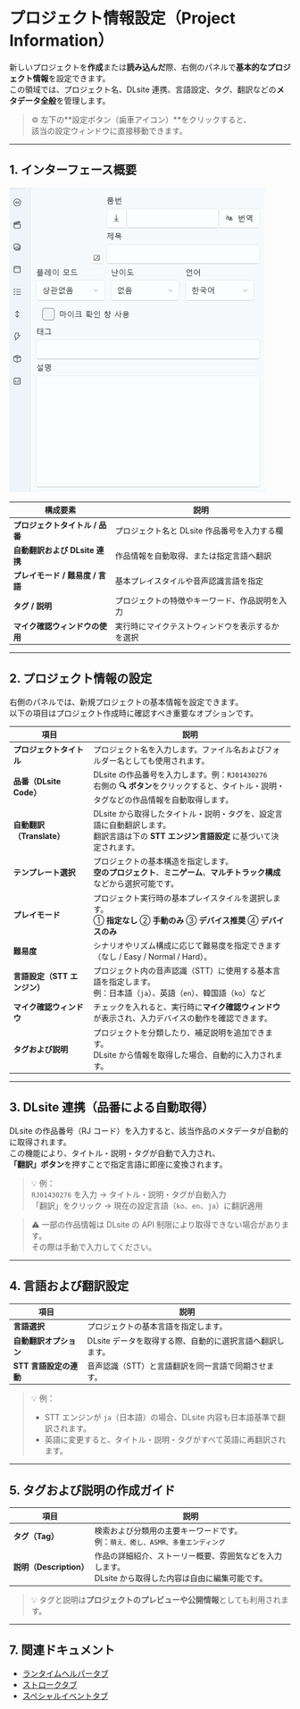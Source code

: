 # プロジェクト情報設定（Project Information）

新しいプロジェクトを**作成**または**読み込んだ**際、右側のパネルで**基本的なプロジェクト情報**を設定できます。  
この領域では、プロジェクト名、DLsite 連携、言語設定、タグ、翻訳などの**メタデータ全般**を管理します。

> ⚙️ 左下の**設定ボタン（歯車アイコン）**をクリックすると、  
> 該当の設定ウィンドウに直接移動できます。

---

## 1. インターフェース概要

![project-info](../images/project-info.png)

| 構成要素 | 説明 |
|-----------|------|
| **プロジェクトタイトル / 品番** | プロジェクト名と DLsite 作品番号を入力する欄 |
| **自動翻訳および DLsite 連携** | 作品情報を自動取得、または指定言語へ翻訳 |
| **プレイモード / 難易度 / 言語** | 基本プレイスタイルや音声認識言語を指定 |
| **タグ / 説明** | プロジェクトの特徴やキーワード、作品説明を入力 |
| **マイク確認ウィンドウの使用** | 実行時にマイクテストウィンドウを表示するかを選択 |

---

## 2. プロジェクト情報の設定

右側のパネルでは、新規プロジェクトの基本情報を設定できます。  
以下の項目はプロジェクト作成時に確認すべき重要なオプションです。

| 項目 | 説明 |
|------|------|
| **プロジェクトタイトル** | プロジェクト名を入力します。ファイル名およびフォルダー名としても使用されます。 |
| **品番（DLsite Code）** | DLsite の作品番号を入力します。例：`RJ01430276`<br>右側の **🔍 ボタン**をクリックすると、タイトル・説明・タグなどの作品情報を自動取得します。 |
| **自動翻訳（Translate）** | DLsite から取得したタイトル・説明・タグを、設定言語に自動翻訳します。<br>翻訳言語は下の **STT エンジン言語設定** に基づいて決定されます。 |
| **テンプレート選択** | プロジェクトの基本構造を指定します。<br>**空のプロジェクト**、**ミニゲーム**、**マルチトラック構成**などから選択可能です。 |
| **プレイモード** | プロジェクト実行時の基本プレイスタイルを選択します。<br>① **指定なし** ② **手動のみ** ③ **デバイス推奨** ④ **デバイスのみ** |
| **難易度** | シナリオやリズム構成に応じて難易度を指定できます（なし / Easy / Normal / Hard）。 |
| **言語設定（STT エンジン）** | プロジェクト内の音声認識（STT）に使用する基本言語を指定します。<br>例：日本語（`ja`）、英語（`en`）、韓国語（`ko`）など |
| **マイク確認ウィンドウ** | チェックを入れると、実行時に**マイク確認ウィンドウ**が表示され、入力デバイスの動作を確認できます。 |
| **タグおよび説明** | プロジェクトを分類したり、補足説明を追加できます。<br>DLsite から情報を取得した場合、自動的に入力されます。 |

---

## 3. DLsite 連携（品番による自動取得）

DLsite の作品番号（RJ コード）を入力すると、該当作品のメタデータが自動的に取得されます。  
この機能により、タイトル・説明・タグが自動で入力され、  
**「翻訳」ボタン**を押すことで指定言語に即座に変換されます。

> 💡 例：  
> `RJ01430276` を入力 → タイトル・説明・タグが自動入力  
> 「翻訳」をクリック → 現在の設定言語（`ko`、`en`、`ja`）に翻訳適用

> ⚠️ 一部の作品情報は DLsite の API 制限により取得できない場合があります。  
> その際は手動で入力してください。

---

## 4. 言語および翻訳設定

| 項目 | 説明 |
|------|------|
| **言語選択** | プロジェクトの基本言語を指定します。 |
| **自動翻訳オプション** | DLsite データを取得する際、自動的に選択言語へ翻訳します。 |
| **STT 言語設定の連動** | 音声認識（STT）と言語翻訳を同一言語で同期させます。 |

> 💡 例：  
> - STT エンジンが `ja`（日本語）の場合、DLsite 内容も日本語基準で翻訳されます。  
> - 英語に変更すると、タイトル・説明・タグがすべて英語に再翻訳されます。

---

## 5. タグおよび説明の作成ガイド

| 項目 | 説明 |
|------|------|
| **タグ（Tag）** | 検索および分類用の主要キーワードです。<br>例：`萌え、癒し、ASMR、多重エンディング` |
| **説明（Description）** | 作品の詳細紹介、ストーリー概要、雰囲気などを入力します。<br>DLsite から取得した内容は自由に編集可能です。 |

> 💡 タグと説明は**プロジェクトのプレビューや公開情報**としても利用されます。

---

## 7. 関連ドキュメント

- [ランタイムヘルパータブ](runtime-helper.md)  
- [ストロークタブ](stroke.md)  
- [スペシャルイベントタブ](special-event.md)  
